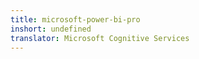 ```yaml
---
title: microsoft-power-bi-pro
inshort: undefined
translator: Microsoft Cognitive Services
---
```




